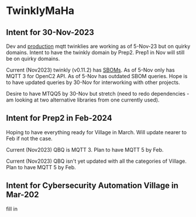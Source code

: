 # TwinklyMaHa

## Intent for 30-Nov-2023
Dev and [production](https://twinklymaha-prod-q353uyxfhq-uk.a.run.app/twinkly)
mqtt twinklies are working as of 5-Nov-23 
but on quirky domains. 
Intent to have the twinkly domain by Prep2. 
Prep1 in Nov will still be on quirky domains.

Current (Nov2023) twinkly (v0.11.2) has [SBOMs](https://twinklymaha-prod-q353uyxfhq-uk.a.run.app/.well-known/sbom).
As of 5-Nov only has MQTT 3 for OpenC2 API.
As of 5-Nov has outdated SBOM queries.
Hope is to have updated queries by 30-Nov for interworking with other projects.

Desire to have MTQQ5 by 30-Nov but stretch (need to redo dependencies - am looking at two alternative libraries from one currently used).


## Intent for Prep2 in Feb-2024
Hoping to have everything ready for Village in March. 
Will update nearer to Feb if not the case.

Current (Nov2023) QBQ is MQTT 3. 
Plan to have MQTT 5 by Feb.

Current (Nov2023) QBQ isn't yet updated with all the categories of Village.
Plan to have MQTT 5 by Feb.


## Intent for Cybersecurity Automation Village in Mar-202
fill in